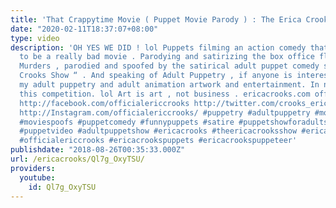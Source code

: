```yaml
---
title: 'That Crappytime Movie ( Puppet Movie Parody ) : The Erica Crooks Show 2018'
date: "2020-02-11T18:37:07+08:00"
type: video
description: 'OH YES WE DID ! lol Puppets filming an action comedy that’s predicted
  to be a really bad movie . Parodying and satirizing the box office flop of The Happytime
  Murders , parodied and spoofed by the satirical adult puppet comedy show “ The Erica
  Crooks Show “ . And speaking of Adult Puppetry , if anyone is interested , here’s
  my adult puppetry and adult animation artwork and entertainment. In no means is
  this competition. lol Art is art , not business . ericacrooks.com officialericcrooks.com
  http://facebook.com/officialericcrooks http://twitter.com/crooks_erica http://youtube.com/user/officialericcrooks
  http://Instagram.com/officialericcrooks/ #puppetry #adultpuppetry #movieparody #movieparodies
  #moviespoofs #puppetcomedy #funnypuppets #satire #puppetshowforadults #puppetvideos
  #puppetvideo #adultpuppetshow #ericacrooks #theericacrooksshow #ericacrooksshow
  #officialericcrooks #ericacrookspuppets #ericacrookspuppeteer'
publishdate: "2018-08-26T00:35:33.000Z"
url: /ericacrooks/Ql7g_OxyTSU/
providers:
  youtube:
    id: Ql7g_OxyTSU
---
```

